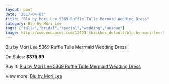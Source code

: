 ```yaml
---
layout: post
date: '2017-04-03'
title: "Blu by Mori Lee 5369 Ruffle Tulle Mermaid Wedding Dress"
category: Blu by Mori Lee
tags: ["tulle","bridal","special","wedding","unique"]
image: http://www.eudances.com/12401-thickbox_default/blu-by-mori-lee-5369-ruffle-tulle-mermaid-wedding-dress.jpg
---
```

Blu by Mori Lee 5369 Ruffle Tulle Mermaid Wedding Dress

On Sales: **$375.99**
<a href="https://www.eudances.com/en/blu-by-mori-lee/3842-blu-by-mori-lee-5369-ruffle-tulle-mermaid-wedding-dress.html"><amp-img layout="responsive" width="600" height="600" src="//www.eudances.com/12401-thickbox_default/blu-by-mori-lee-5369-ruffle-tulle-mermaid-wedding-dress.jpg" alt="Blu by Mori Lee 5369 Ruffle Tulle Mermaid Wedding Dress 0" /></a>
<a href="https://www.eudances.com/en/blu-by-mori-lee/3842-blu-by-mori-lee-5369-ruffle-tulle-mermaid-wedding-dress.html"><amp-img layout="responsive" width="600" height="600" src="//www.eudances.com/12406-thickbox_default/blu-by-mori-lee-5369-ruffle-tulle-mermaid-wedding-dress.jpg" alt="Blu by Mori Lee 5369 Ruffle Tulle Mermaid Wedding Dress 1" /></a>
<a href="https://www.eudances.com/en/blu-by-mori-lee/3842-blu-by-mori-lee-5369-ruffle-tulle-mermaid-wedding-dress.html"><amp-img layout="responsive" width="600" height="600" src="//www.eudances.com/12405-thickbox_default/blu-by-mori-lee-5369-ruffle-tulle-mermaid-wedding-dress.jpg" alt="Blu by Mori Lee 5369 Ruffle Tulle Mermaid Wedding Dress 2" /></a>
<a href="https://www.eudances.com/en/blu-by-mori-lee/3842-blu-by-mori-lee-5369-ruffle-tulle-mermaid-wedding-dress.html"><amp-img layout="responsive" width="600" height="600" src="//www.eudances.com/12404-thickbox_default/blu-by-mori-lee-5369-ruffle-tulle-mermaid-wedding-dress.jpg" alt="Blu by Mori Lee 5369 Ruffle Tulle Mermaid Wedding Dress 3" /></a>
<a href="https://www.eudances.com/en/blu-by-mori-lee/3842-blu-by-mori-lee-5369-ruffle-tulle-mermaid-wedding-dress.html"><amp-img layout="responsive" width="600" height="600" src="//www.eudances.com/12403-thickbox_default/blu-by-mori-lee-5369-ruffle-tulle-mermaid-wedding-dress.jpg" alt="Blu by Mori Lee 5369 Ruffle Tulle Mermaid Wedding Dress 4" /></a>
<a href="https://www.eudances.com/en/blu-by-mori-lee/3842-blu-by-mori-lee-5369-ruffle-tulle-mermaid-wedding-dress.html"><amp-img layout="responsive" width="600" height="600" src="//www.eudances.com/12402-thickbox_default/blu-by-mori-lee-5369-ruffle-tulle-mermaid-wedding-dress.jpg" alt="Blu by Mori Lee 5369 Ruffle Tulle Mermaid Wedding Dress 5" /></a>

Buy it: [Blu by Mori Lee 5369 Ruffle Tulle Mermaid Wedding Dress](https://www.eudances.com/en/blu-by-mori-lee/3842-blu-by-mori-lee-5369-ruffle-tulle-mermaid-wedding-dress.html "Blu by Mori Lee 5369 Ruffle Tulle Mermaid Wedding Dress")

View more: [Blu by Mori Lee](https://www.eudances.com/en/39-blu-by-mori-lee "Blu by Mori Lee")
